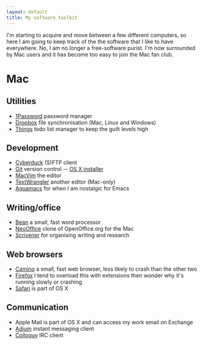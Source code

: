 ```yaml
---
layout: default
title: My software toolkit
---
```


I'm starting to acquire and move between a few different computers, so here I am going to keep track of the the software that I like to have everywhere. No, I am no longer a free-software purist. I'm now surrounded by Mac users and it has become too easy to join the Mac fan club.

# Mac

## Utilities

* [1Password](http://agilewebsolutions.com/products/1Password) password manager
* [Dropbox](http://www.dropbox.com/) file synchronisation (Mac, Linux and Windows)
* [Things](http://culturedcode.com/things/) todo list manager to keep the guilt levels high

## Development

* [Cyberduck](http://cyberduck.ch/) (S)FTP client
* [Git](http://git-scm.com/) version control -- [OS X installer](http://code.google.com/p/git-osx-installer/)
* [MacVim](http://code.google.com/p/macvim/) the editor
* [TextWrangler](http://www.barebones.com/products/textwrangler/) another editor (Mac-only)
* [Aquamacs](http://aquamacs.org/) for when I am nostalgic for Emacs

## Writing/office

* [Bean](http://www.bean-osx.com/Bean.html) a small, fast word processor
* [NeoOffice](http://www.neooffice.org/) clone of OpenOffice.org for the Mac
* [Scrivener](http://www.literatureandlatte.com/scrivener.html) for organising writing and research

## Web browsers

* [Camino](http://caminobrowser.org/) a small, fast web browser, less likely to crash than the other two
* [Firefox](http://www.mozilla.com/firefox/) I tend to overload this with extensions then wonder why it's running slowly or crashing
* [Safari](http://www.apple.com/safari/) is part of OS X

## Communication

* Apple Mail is part of OS X and can access my work email on Exchange
* [Adium](http://www.adium.im/) instant messaging client
* [Colloquy](http://colloquy.info/) IRC client

